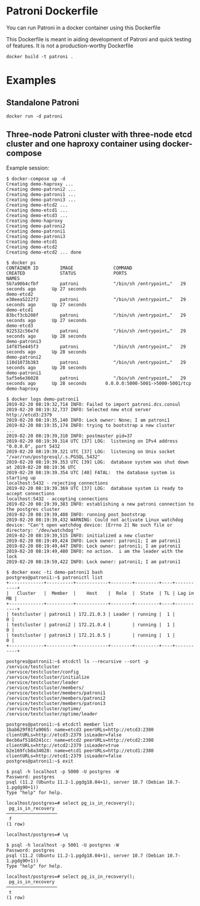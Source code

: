 # Patroni Dockerfile
You can run Patroni in a docker container using this Dockerfile

This Dockerfile is meant in aiding development of Patroni and quick testing of features. It is not a production-worthy
Dockerfile

    docker build -t patroni .

# Examples

## Standalone Patroni

    docker run -d patroni

## Three-node Patroni cluster with three-node etcd cluster and one haproxy container using docker-compose

Example session:

    $ docker-compose up -d
    Creating demo-haproxy ...
    Creating demo-patroni2 ...
    Creating demo-patroni1 ...
    Creating demo-patroni3 ...
    Creating demo-etcd2 ...
    Creating demo-etcd1 ...
    Creating demo-etcd3 ...
    Creating demo-haproxy
    Creating demo-patroni2
    Creating demo-patroni1
    Creating demo-patroni3
    Creating demo-etcd1
    Creating demo-etcd2
    Creating demo-etcd2 ... done

    $ docker ps
    CONTAINER ID        IMAGE               COMMAND                  CREATED             STATUS              PORTS                              NAMES
    5b7a90b4cfbf        patroni             "/bin/sh /entrypoint…"   29 seconds ago      Up 27 seconds                                          demo-etcd2
    e30eea5222f2        patroni             "/bin/sh /entrypoint…"   29 seconds ago      Up 27 seconds                                          demo-etcd1
    83bcf3cb208f        patroni             "/bin/sh /entrypoint…"   29 seconds ago      Up 27 seconds                                          demo-etcd3
    922532c56e7d        patroni             "/bin/sh /entrypoint…"   29 seconds ago      Up 28 seconds                                          demo-patroni3
    14f875e445f3        patroni             "/bin/sh /entrypoint…"   29 seconds ago      Up 28 seconds                                          demo-patroni2
    110d1073b383        patroni             "/bin/sh /entrypoint…"   29 seconds ago      Up 28 seconds                                          demo-patroni1
    5af5e6e36028        patroni             "/bin/sh /entrypoint…"   29 seconds ago      Up 28 seconds       0.0.0.0:5000-5001->5000-5001/tcp   demo-haproxy

    $ docker logs demo-patroni1
    2019-02-20 08:19:32,714 INFO: Failed to import patroni.dcs.consul
    2019-02-20 08:19:32,737 INFO: Selected new etcd server http://etcd3:2379
    2019-02-20 08:19:35,140 INFO: Lock owner: None; I am patroni1
    2019-02-20 08:19:35,174 INFO: trying to bootstrap a new cluster
    ...
    2019-02-20 08:19:39,310 INFO: postmaster pid=37
    2019-02-20 08:19:39.314 UTC [37] LOG:  listening on IPv4 address "0.0.0.0", port 5432
    2019-02-20 08:19:39.321 UTC [37] LOG:  listening on Unix socket "/var/run/postgresql/.s.PGSQL.5432"
    2019-02-20 08:19:39.353 UTC [39] LOG:  database system was shut down at 2019-02-20 08:19:36 UTC
    2019-02-20 08:19:39.354 UTC [40] FATAL:  the database system is starting up
    localhost:5432 - rejecting connections
    2019-02-20 08:19:39.369 UTC [37] LOG:  database system is ready to accept connections
    localhost:5432 - accepting connections
    2019-02-20 08:19:39,383 INFO: establishing a new patroni connection to the postgres cluster
    2019-02-20 08:19:39,408 INFO: running post_bootstrap
    2019-02-20 08:19:39,432 WARNING: Could not activate Linux watchdog device: "Can't open watchdog device: [Errno 2] No such file or directory: '/dev/watchdog'"
    2019-02-20 08:19:39,515 INFO: initialized a new cluster
    2019-02-20 08:19:49,424 INFO: Lock owner: patroni1; I am patroni1
    2019-02-20 08:19:49,447 INFO: Lock owner: patroni1; I am patroni1
    2019-02-20 08:19:49,480 INFO: no action.  i am the leader with the lock
    2019-02-20 08:19:59,422 INFO: Lock owner: patroni1; I am patroni1

    $ docker exec -ti demo-patroni1 bash
    postgres@patroni1:~$ patronictl list
    +-------------+----------+------------+--------+---------+----+-----------+
    |   Cluster   |  Member  |    Host    |  Role  |  State  | TL | Lag in MB |
    +-------------+----------+------------+--------+---------+----+-----------+
    | testcluster | patroni1 | 172.21.0.3 | Leader | running |  1 |         0 |
    | testcluster | patroni2 | 172.21.0.4 |        | running |  1 |         0 |
    | testcluster | patroni3 | 172.21.0.5 |        | running |  1 |         0 |
    +-------------+----------+------------+--------+---------+----+-----------+

    postgres@patroni1:~$ etcdctl ls --recursive --sort -p /service/testcluster
    /service/testcluster/config
    /service/testcluster/initialize
    /service/testcluster/leader
    /service/testcluster/members/
    /service/testcluster/members/patroni1
    /service/testcluster/members/patroni2
    /service/testcluster/members/patroni3
    /service/testcluster/optime/
    /service/testcluster/optime/leader

    postgres@patroni1:~$ etcdctl member list
    1bab629f01fa9065: name=etcd3 peerURLs=http://etcd3:2380 clientURLs=http://etcd3:2379 isLeader=false
    8ecb6af518d241cc: name=etcd2 peerURLs=http://etcd2:2380 clientURLs=http://etcd2:2379 isLeader=true
    b2e169fcb8a34028: name=etcd1 peerURLs=http://etcd1:2380 clientURLs=http://etcd1:2379 isLeader=false
    postgres@patroni1:~$ exit

    $ psql -h localhost -p 5000 -U postgres -W
    Password: postgres
    psql (11.2 (Ubuntu 11.2-1.pgdg18.04+1), server 10.7 (Debian 10.7-1.pgdg90+1))
    Type "help" for help.

    localhost/postgres=# select pg_is_in_recovery();
     pg_is_in_recovery
    ───────────────────
     f
    (1 row)

    localhost/postgres=# \q

    $ psql -h localhost -p 5001 -U postgres -W
    Password: postgres
    psql (11.2 (Ubuntu 11.2-1.pgdg18.04+1), server 10.7 (Debian 10.7-1.pgdg90+1))
    Type "help" for help.

    localhost/postgres=# select pg_is_in_recovery();
     pg_is_in_recovery
    ───────────────────
     t
    (1 row)
